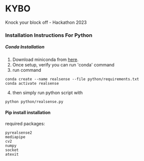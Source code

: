 # KYBO
Knock your block off - Hackathon 2023


### Installation Instructions For Python

##### Conda Installation
1) Download miniconda from [here](https://docs.conda.io/en/main/miniconda.html).
2) Once setup, verify you can run 'conda' command
3) run command
```
conda create --name realsense --file python/requirements.txt
conda activate realsense
```
4) then simply run python script with
```
python python/realsense.py
```
#### Pip install installation
required packages:
```
pyrealsense2
mediapipe
cv2
numpy
socket
atexit
```
